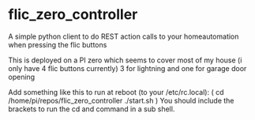 # flic_zero_controller
A simple python client to do REST action calls to your homeautomation when pressing the flic buttons

This is deployed on a PI zero which seems to cover most of my house (i only have 4 flic buttons currently) 3 for lightning and one for garage door opening 

Add something like this to run at reboot (to your /etc/rc.local):
(
   cd /home/pi/repos/flic_zero_controller
   ./start.sh
)
You should include the brackets to run the cd and command in a sub shell.